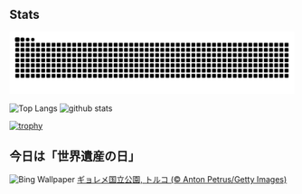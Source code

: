 ## Stats
<picture>
  <source media="(prefers-color-scheme: dark)" srcset="https://raw.githubusercontent.com/ba230t/ba230t/output/github-contribution-grid-snake-dark.svg">
  <source media="(prefers-color-scheme: light)" srcset="https://raw.githubusercontent.com/ba230t/ba230t/output/github-contribution-grid-snake.svg">
  <img alt="github contribution grid snake animation" src="https://raw.githubusercontent.com/ba230t/ba230t/output/github-contribution-grid-snake.svg">
</picture>

<p align="left">
  <img alt="Top Langs" height="150px" src="https://github-readme-stats.vercel.app/api/top-langs/?username=ba230t&layout=compact&theme=transparent" />
  <img alt="github stats" height="150px" src="https://github-readme-stats.vercel.app/api?username=ba230t&theme=transparent" />
</p>

[![trophy](https://github-profile-trophy.vercel.app/?username=ba230t&theme=transparent&column=7)](https://github.com/ryo-ma/github-profile-trophy)


<!-- Bing Wallpaper Start -->
## 今日は「世界遺産の日」
![Bing Wallpaper](https://www.bing.com/th?id=OHR.GoremeTurkey_JA-JP0595841869_1920x1080.jpg&rf=LaDigue_1920x1080.jpg&pid=hp)
[ギョレメ国立公園, トルコ (© Anton Petrus/Getty Images)](https://www.bing.com/search?q=%E3%82%AE%E3%83%A7%E3%83%AC%E3%83%A1%E5%9B%BD%E7%AB%8B%E5%85%AC%E5%9C%92%2c+%E3%83%88%E3%83%AB%E3%82%B3&form=hpcapt&filters=HpDate%3a%2220250417_1500%22)
<!-- Bing Wallpaper End -->
